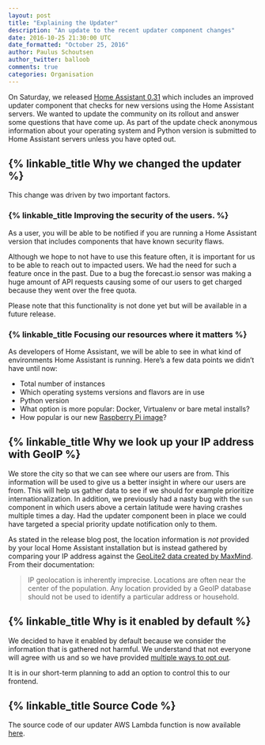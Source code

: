 ```yaml
---
layout: post
title: "Explaining the Updater"
description: "An update to the recent updater component changes"
date: 2016-10-25 21:30:00 UTC
date_formatted: "October 25, 2016"
author: Paulus Schoutsen
author_twitter: balloob
comments: true
categories: Organisation
---
```


On Saturday, we released [Home Assistant 0.31][0.31] which includes an improved updater component that checks for new versions using the Home Assistant servers. We wanted to update the community on its rollout and answer some questions that have come up. As part of the update check anonymous information about your operating system and Python version is submitted to Home Assistant servers unless you have opted out.

<!--more-->
## {% linkable_title Why we changed the updater %}
This change was driven by two important factors.

### {% linkable_title Improving the security of the users. %}

As a user, you will be able to be notified if you are running a Home Assistant version that includes components that have known security flaws.

Although we hope to not have to use this feature often, it is important for us to be able to reach out to impacted users. We had the need for such a feature once in the past. Due to a bug the forecast.io sensor was making a huge amount of API requests causing some of our users to get charged because they went over the free quota.

Please note that this functionality is not done yet but will be available in a future release.

### {% linkable_title Focusing our resources where it matters %}

As developers of Home Assistant, we will be able to see in what kind of environments Home Assistant is running. Here’s a few data points we didn’t have until now:

* Total number of instances
* Which operating systems versions and flavors are in use
* Python version
* What option is more popular: Docker, Virtualenv or bare metal installs?
* How popular is our new [Raspberry Pi image][rpi-image]?


## {% linkable_title Why we look up your IP address with GeoIP %}
We store the city so that we can see where our users are from. This information will be used to give us a better insight in where our users are from. This will help us gather data to see if we should for example prioritize internationalization. In addition, we previously had a nasty bug with the `sun` component in which users above a certain latitude were having crashes multiple times a day. Had the updater component been in place we could have targeted a special priority update notification only to them.

As stated in the release blog post, the location information is _not_ provided by your local Home Assistant installation but is instead gathered by comparing your IP address against the [GeoLite2 data created by MaxMind][geolite]. From their documentation:

> IP geolocation is inherently imprecise. Locations are often near the center of the population. Any location provided by a GeoIP database should not be used to identify a particular address or household.

## {% linkable_title Why is it enabled by default %}
We decided to have it enabled by default because we consider the information that is gathered not harmful. We understand that not everyone will agree with us and so we have provided [multiple ways to opt out][opt-out].

It is in our short-term planning to add an option to control this to our frontend.

## {% linkable_title Source Code %}
The source code of our updater AWS Lambda function is now available [here][source].


[0.31]: /blog/2016/10/22/flash-briefing-updater-hacktoberfest/#comment-2965607849
[geolite]: https://dev.maxmind.com/geoip/geoip2/geolite2/
[opt-out]: /components/updater/
[rpi-image]: /blog/2016/10/01/we-have-raspberry-image-now/
[source]: https://github.com/home-assistant/Analytics-Receiver
